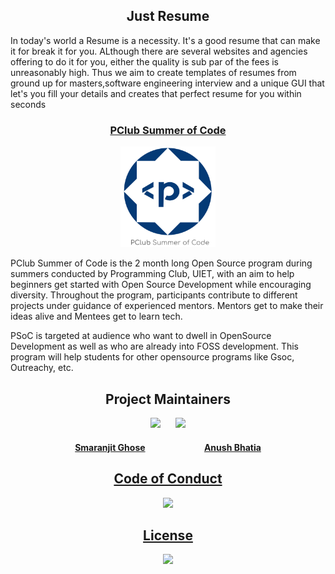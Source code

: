 <h2 align= "center"><b>Just Resume</b></h2>

In today's world a Resume is a necessity. It's a good resume that can make it for break it for you. ALthough there are several websites and agencies offering to do it for you, either the quality is sub par of the fees is unreasonably high. Thus we aim to create templates of resumes from ground up for masters,software engineering interview and a unique GUI that let's you fill your details and creates that perfect resume for you  within seconds

<a href = "http://www.pclubsummerofcode.in/"><h3 align= "center"><b> PClub Summer of Code </b></h3></a> 

<p align="center"><img width=30% src="assets/psoc.png"></p>

PClub Summer of Code is the 2 month long Open Source program during summers conducted by Programming Club, UIET, with an aim to help beginners get started with Open Source Development while encouraging diversity. Throughout the program, participants contribute to different projects under guidance of experienced mentors. Mentors get to make their ideas alive and Mentees get to learn tech.

PSoC is targeted at audience who want to dwell in OpenSource Development as well as who are already into FOSS development. This program will help students for other opensource programs like Gsoc, Outreachy, etc.


<h2 align= "center"><b> Project Maintainers</b></h2>

<p align="center">
<img width=20% src="https://avatars2.githubusercontent.com/u/46641503?v=4">&ensp;&ensp;&ensp;
<img width=20% src="https://avatars2.githubusercontent.com/u/40017559?v=4">
</p>

<a href="https://github.com/smaranjitghose">
<h4 align="center"><b>Smaranjit Ghose</b></a>&ensp;&ensp;&ensp;&ensp;&ensp;&ensp;&ensp;&ensp;&ensp;&ensp;&ensp;&ensp;&ensp;
<a href="https://github.com/anushbhatia"><b>Anush Bhatia</b></h4></a>


<a href="./Code_of_conduct.md"><h2 align= "center"><b> Code of Conduct</b></h2></a> 
<p align="center"><img width=35% src="https://media.giphy.com/media/qHRwTyhWIj4UU/200w_d.gif"></p>

<a href="./License.md"><h2 align= "center"><b> License</b></h2></a> 
<p align="center"><img width=35% src="https://media.giphy.com/media/xUPGcJGy8I928yIlAQ/giphy.gif"></p>

